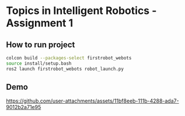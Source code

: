 # Topics in Intelligent Robotics - Assignment 1

## How to run project

``` bash
colcon build --packages-select firstrobot_webots
source install/setup.bash
ros2 launch firstrobot_webots robot_launch.py
```

## Demo

https://github.com/user-attachments/assets/11bf8eeb-111b-4288-ada7-9012b2a71e95

